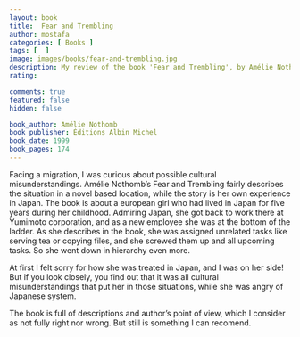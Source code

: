 ```yaml
---
layout: book
title:  Fear and Trembling
author: mostafa
categories: [ Books ]
tags: [  ]
image: images/books/fear-and-trembling.jpg
description: My review of the book 'Fear and Trembling', by Amélie Nothomb
rating:

comments: true
featured: false
hidden: false

book_author: Amélie Nothomb
book_publisher: Éditions Albin Michel
book_date: 1999
book_pages: 174
---
```


Facing a migration, I was curious about possible cultural misunderstandings. Amélie Nothomb’s Fear and Trembling fairly describes the situation in a novel based location, while the story is her own experience in Japan. The book is about a european girl who had lived in Japan for five years during her childhood. Admiring Japan, she got back to work there at Yumimoto corporation, and as a new employee she was at the bottom of the ladder. As she describes in the book, she was assigned unrelated tasks like serving tea or copying files, and she screwed them up and all upcoming tasks. So she went down in hierarchy even more.

At first I felt sorry for how she was treated in Japan, and I was on her side! But if you look closely, you find out that it was all cultural misunderstandings that put her in those situations, while she was angry of Japanese system.

The book is full of descriptions and author’s point of view, which I consider as not fully right nor wrong. But still is something I can recomend.

